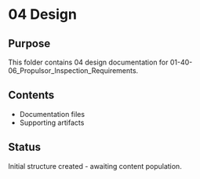 # 04 Design

## Purpose
This folder contains 04 design documentation for 01-40-06_Propulsor_Inspection_Requirements.

## Contents
- Documentation files
- Supporting artifacts

## Status
Initial structure created - awaiting content population.
